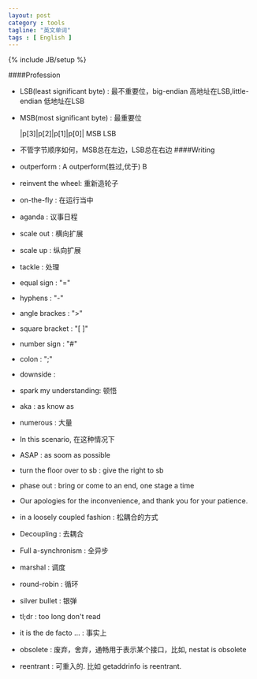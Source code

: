 ```yaml
---
layout: post
category : tools
tagline: "英文单词"
tags : [ English ]
---
```

{% include JB/setup %}


####Profession
* LSB(least significant byte) : 最不重要位，big-endian 高地址在LSB,little-endian 低地址在LSB
* MSB(most significant byte) : 最重要位

    |p[3]|p[2]|p[1]|p[0]|
    MSB               LSB

* 不管字节顺序如何，MSB总在左边，LSB总在右边
####Writing

* outperform :  A outperform(胜过,优于) B
* reinvent the wheel:  重新造轮子
* on-the-fly : 在运行当中
* aganda : 议事日程
* scale out : 横向扩展
* scale up : 纵向扩展
* tackle : 处理
* equal sign :  "="
* hyphens : "-"
* angle brackes : ">"
* square bracket : "[ ]"
* number sign : "#"
* colon :  ";"
* downside :
* spark my understanding: 顿悟
* aka : as know as
* numerous : 大量
* In this scenario, 在这种情况下
* ASAP : as soom as possible
* turn the floor over to sb : give the right to sb
* phase out  : bring or  come to an end, one stage a time
* Our apologies for the inconvenience, and thank you for your patience.
* in a loosely coupled fashion : 松耦合的方式
* Decoupling : 去耦合
* Full a-synchronism : 全异步
* marshal : 调度
* round-robin : 循环
* silver bullet : 银弹
* tl;dr : too long don't read
* it is the de facto ... : 事实上
* obsolete : 废弃，舍弃，通畅用于表示某个接口，比如, nestat is obsolete
* reentrant : 可重入的. 比如 getaddrinfo is reentrant.
